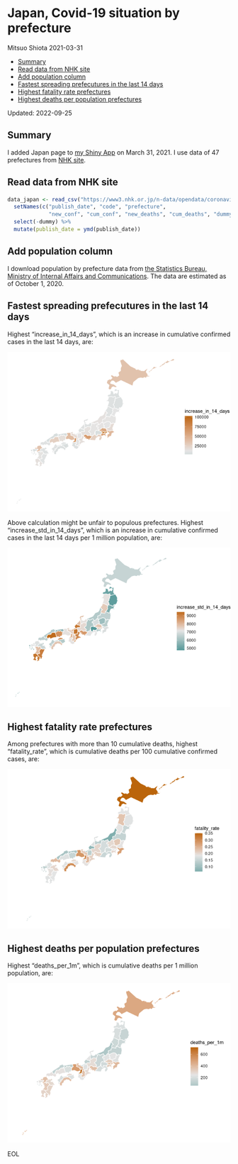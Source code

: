 Japan, Covid-19 situation by prefecture
================
Mitsuo Shiota
2021-03-31

-   <a href="#summary" id="toc-summary">Summary</a>
-   <a href="#read-data-from-nhk-site" id="toc-read-data-from-nhk-site">Read
    data from NHK site</a>
-   <a href="#add-population-column" id="toc-add-population-column">Add
    population column</a>
-   <a href="#fastest-spreading-prefecutures-in-the-last-14-days"
    id="toc-fastest-spreading-prefecutures-in-the-last-14-days">Fastest
    spreading prefecutures in the last 14 days</a>
-   <a href="#highest-fatality-rate-prefectures"
    id="toc-highest-fatality-rate-prefectures">Highest fatality rate
    prefectures</a>
-   <a href="#highest-deaths-per-population-prefectures"
    id="toc-highest-deaths-per-population-prefectures">Highest deaths per
    population prefectures</a>

Updated: 2022-09-25

## Summary

I added Japan page to [my Shiny
App](https://mitsuoxv.shinyapps.io/covid/) on March 31, 2021. I use data
of 47 prefectures from [NHK
site](https://www3.nhk.or.jp/news/special/coronavirus/data/).

## Read data from NHK site

``` r
data_japan <- read_csv("https://www3.nhk.or.jp/n-data/opendata/coronavirus/nhk_news_covid19_prefectures_daily_data.csv") %>% 
  setNames(c("publish_date", "code", "prefecture",
             "new_conf", "cum_conf", "new_deaths", "cum_deaths", "dummy")) %>% 
  select(-dummy) %>% 
  mutate(publish_date = ymd(publish_date))
```

## Add population column

I download population by prefecture data from [the Statistics Bureau,
Ministry of Internal Affairs and
Communications](https://www.stat.go.jp/data/nihon/02.htm). The data are
estimated as of October 1, 2020.

## Fastest spreading prefecutures in the last 14 days

Highest “increase_in_14_days”, which is an increase in cumulative
confirmed cases in the last 14 days, are:

![](Japan_files/figure-gfm/spreading-1.png)<!-- -->

Above calculation might be unfair to populous prefectures. Highest
“increase_std_in_14_days”, which is an increase in cumulative confirmed
cases in the last 14 days per 1 million population, are:

![](Japan_files/figure-gfm/standardized-1.png)<!-- -->

## Highest fatality rate prefectures

Among prefectures with more than 10 cumulative deaths, highest
“fatality_rate”, which is cumulative deaths per 100 cumulative confirmed
cases, are:

![](Japan_files/figure-gfm/fatality_rates-1.png)<!-- -->

## Highest deaths per population prefectures

Highest “deaths_per_1m”, which is cumulative deaths per 1 million
population, are:

![](Japan_files/figure-gfm/deaths_per_population-1.png)<!-- -->

EOL
